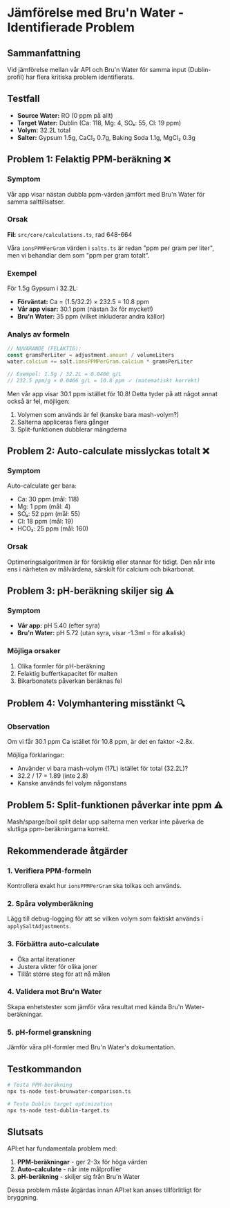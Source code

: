 # Jämförelse med Bru'n Water - Identifierade Problem

## Sammanfattning
Vid jämförelse mellan vår API och Bru'n Water för samma input (Dublin-profil) har flera kritiska problem identifierats.

## Testfall
- **Source Water:** RO (0 ppm på allt)  
- **Target Water:** Dublin (Ca: 118, Mg: 4, SO₄: 55, Cl: 19 ppm)
- **Volym:** 32.2L total
- **Salter:** Gypsum 1.5g, CaCl₂ 0.7g, Baking Soda 1.1g, MgCl₂ 0.3g

## Problem 1: Felaktig PPM-beräkning ❌

### Symptom
Vår app visar nästan dubbla ppm-värden jämfört med Bru'n Water för samma salttillsatser.

### Orsak
**Fil:** `src/core/calculations.ts`, rad 648-664

Våra `ionsPPMPerGram` värden i `salts.ts` är redan "ppm per gram per liter", men vi behandlar dem som "ppm per gram totalt".

### Exempel
För 1.5g Gypsum i 32.2L:
- **Förväntat:** Ca = (1.5/32.2) × 232.5 = 10.8 ppm
- **Vår app visar:** 30.1 ppm (nästan 3x för mycket!)
- **Bru'n Water:** 35 ppm (vilket inkluderar andra källor)

### Analys av formeln
```typescript
// NUVARANDE (FELAKTIG):
const gramsPerLiter = adjustment.amount / volumeLiters
water.calcium += salt.ionsPPMPerGram.calcium * gramsPerLiter

// Exempel: 1.5g / 32.2L = 0.0466 g/L
// 232.5 ppm/g × 0.0466 g/L = 10.8 ppm ✓ (matematiskt korrekt)
```

Men vår app visar 30.1 ppm istället för 10.8! Detta tyder på att något annat också är fel, möjligen:
1. Volymen som används är fel (kanske bara mash-volym?)
2. Salterna appliceras flera gånger
3. Split-funktionen dubblerar mängderna

## Problem 2: Auto-calculate misslyckas totalt ❌

### Symptom
Auto-calculate ger bara:
- Ca: 30 ppm (mål: 118)
- Mg: 1 ppm (mål: 4)  
- SO₄: 52 ppm (mål: 55)
- Cl: 18 ppm (mål: 19)
- HCO₃: 25 ppm (mål: 160)

### Orsak
Optimeringsalgoritmen är för försiktig eller stannar för tidigt. Den når inte ens i närheten av målvärdena, särskilt för calcium och bikarbonat.

## Problem 3: pH-beräkning skiljer sig ⚠️

### Symptom
- **Vår app:** pH 5.40 (efter syra)
- **Bru'n Water:** pH 5.72 (utan syra, visar -1.3ml = för alkalisk)

### Möjliga orsaker
1. Olika formler för pH-beräkning
2. Felaktig buffertkapacitet för malten
3. Bikarbonatets påverkan beräknas fel

## Problem 4: Volymhantering misstänkt 🔍

### Observation
Om vi får 30.1 ppm Ca istället för 10.8 ppm, är det en faktor ~2.8x.

Möjliga förklaringar:
- Använder vi bara mash-volym (17L) istället för total (32.2L)?
- 32.2 / 17 = 1.89 (inte 2.8)
- Kanske används fel volym någonstans

## Problem 5: Split-funktionen påverkar inte ppm ⚠️

Mash/sparge/boil split delar upp salterna men verkar inte påverka de slutliga ppm-beräkningarna korrekt.

## Rekommenderade åtgärder

### 1. Verifiera PPM-formeln
Kontrollera exakt hur `ionsPPMPerGram` ska tolkas och används.

### 2. Spåra volymberäkning
Lägg till debug-logging för att se vilken volym som faktiskt används i `applySaltAdjustments`.

### 3. Förbättra auto-calculate
- Öka antal iterationer
- Justera vikter för olika joner
- Tillåt större steg för att nå målen

### 4. Validera mot Bru'n Water
Skapa enhetstester som jämför våra resultat med kända Bru'n Water-beräkningar.

### 5. pH-formel granskning
Jämför våra pH-formler med Bru'n Water's dokumentation.

## Testkommandon

```bash
# Testa PPM-beräkning
npx ts-node test-brunwater-comparison.ts

# Testa Dublin target optimization
npx ts-node test-dublin-target.ts
```

## Slutsats
API:et har fundamentala problem med:
1. **PPM-beräkningar** - ger 2-3x för höga värden
2. **Auto-calculate** - når inte målprofiler
3. **pH-beräkning** - skiljer sig från Bru'n Water

Dessa problem måste åtgärdas innan API:et kan anses tillförlitligt för bryggning.